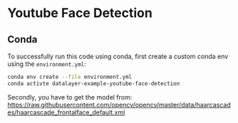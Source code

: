 # Youtube Face Detection

## Conda
To successfully run this code using conda, first create a custom conda env using the `environment.yml`:

```bash
conda env create --file environment.yml
conda activte datalayer-example-youtube-face-detection
```

Secondly, you have to get the model from: https://raw.githubusercontent.com/opencv/opencv/master/data/haarcascades/haarcascade_frontalface_default.xml